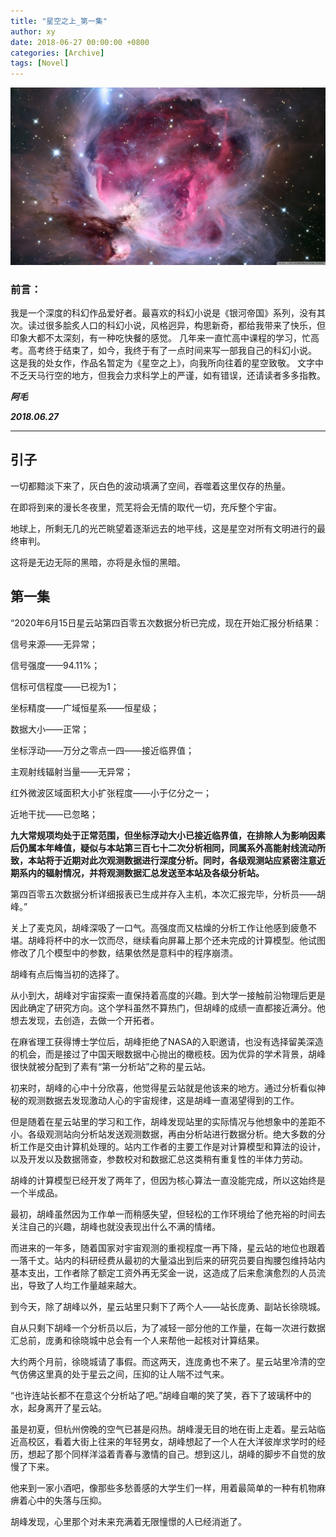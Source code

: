 ```yaml
---
title: "星空之上_第一集"
author: xy
date: 2018-06-27 00:00:00 +0800
categories: [Archive]
tags: [Novel]
---
```


![星空之上](https://raw.githubusercontent.com/XinghanYin/XinghanYin.github.io/main/images/Archive/up_stars_1-1.jpg)


### 前言：


我是一个深度的科幻作品爱好者。最喜欢的科幻小说是《银河帝国》系列，没有其次。读过很多脍炙人口的科幻小说，风格迥异，构思新奇，都给我带来了快乐，但印象大都不太深刻，有一种吃快餐的感觉。
几年来一直忙高中课程的学习，忙高考。高考终于结束了，如今，我终于有了一点时间来写一部我自己的科幻小说。
这是我的处女作，作品名暂定为《星空之上》，向我所向往着的星空致敬。
文字中不乏天马行空的地方，但我会力求科学上的严谨，如有错误，还请读者多多指教。


***阿毛***

***2018.06.27***


---

## 引子

一切都黯淡下来了，灰白色的波动填满了空间，吞噬着这里仅存的热量。

在即将到来的漫长冬夜里，荒芜将会无情的取代一切，充斥整个宇宙。

地球上，所剩无几的光芒眺望着逐渐远去的地平线，这是星空对所有文明进行的最终审判。

这将是无边无际的黑暗，亦将是永恒的黑暗。

 

## 第一集

“2020年6月15日星云站第四百零五次数据分析已完成，现在开始汇报分析结果：

信号来源——无异常；

信号强度——94.11%；

信标可信程度——已视为1；

坐标精度——广域恒星系——恒星级；

数据大小——正常；

坐标浮动——万分之零点一四——接近临界值；

主观射线辐射当量——无异常；

红外微波区域面积大小扩张程度——小于亿分之一；

近地干扰——已忽略；

**九大常规项均处于正常范围，但坐标浮动大小已接近临界值，在排除人为影响因素后仍属本年峰值，疑似与本站第三百七十二次分析相同，同属系外高能射线流动所致，本站将于近期对此次观测数据进行深度分析。同时，各级观测站应紧密注意近期系内的辐射情况，并将观测数据汇总发送至本站及各级分析站。**

第四百零五次数据分析详细报表已生成并存入主机，本次汇报完毕，分析员——胡峰。”


关上了麦克风，胡峰深吸了一口气。高强度而又枯燥的分析工作让他感到疲惫不堪。胡峰将杯中的水一饮而尽，继续看向屏幕上那个还未完成的计算模型。他试图修改了几个模型中的参数，结果依然是意料中的程序崩溃。

胡峰有点后悔当初的选择了。

从小到大，胡峰对宇宙探索一直保持着高度的兴趣。到大学一接触前沿物理后更是因此确定了研究方向。这个学科虽然不算热门，但胡峰的成绩一直都接近满分。他想去发现，去创造，去做一个开拓者。

在麻省理工获得博士学位后，胡峰拒绝了NASA的入职邀请，也没有选择留美深造的机会，而是接过了中国天眼数据中心抛出的橄榄枝。因为优异的学术背景，胡峰很快就被分配到了素有“第一分析站”之称的星云站。

初来时，胡峰的心中十分欣喜，他觉得星云站就是他该来的地方。通过分析看似神秘的观测数据去发现激动人心的宇宙规律，这是胡峰一直渴望得到的工作。

但是随着在星云站里的学习和工作，胡峰发现站里的实际情况与他想象中的差距不小。各级观测站向分析站发送观测数据，再由分析站进行数据分析。绝大多数的分析工作是交由计算机处理的。站内工作者的主要工作是对计算模型和算法的设计，以及开发以及数据筛查，参数校对和数据汇总这类稍有重复性的半体力劳动。

胡峰的计算模型已经开发了两年了，但因为核心算法一直没能完成，所以这始终是一个半成品。

最初，胡峰虽然因为工作单一而稍感失望，但轻松的工作环境给了他充裕的时间去关注自己的兴趣，胡峰也就没表现出什么不满的情绪。

而进来的一年多，随着国家对宇宙观测的重视程度一再下降，星云站的地位也跟着一落千丈。站内的科研经费从最初的大量溢出到后来的研究员要自掏腰包维持站内基本支出，工作者除了额定工资外再无奖金一说，这造成了后来愈演愈烈的人员流出，导致了人均工作量越来越大。

到今天，除了胡峰以外，星云站里只剩下了两个人——站长庞勇、副站长徐晓城。

自从只剩下胡峰一个分析员以后，为了减轻一部分他的工作量，在每一次进行数据汇总前，庞勇和徐晓城中总会有一个人来帮他一起核对计算结果。

大约两个月前，徐晓城请了事假。而这两天，连庞勇也不来了。星云站里冷清的空气仿佛这里真的处于星云之间，压抑的让人喘不过气来。

“也许连站长都不在意这个分析站了吧。”胡峰自嘲的笑了笑，吞下了玻璃杯中的水，起身离开了星云站。

虽是初夏，但杭州傍晚的空气已甚是闷热。胡峰漫无目的地在街上走着。星云站临近高校区，看着大街上往来的年轻男女，胡峰想起了一个人在大洋彼岸求学时的经历，想起了那个同样洋溢着青春与激情的自己。想到这儿，胡峰的脚步不自觉的放慢了下来。

他来到一家小酒吧，像那些多愁善感的大学生们一样，用着最简单的一种有机物麻痹着心中的失落与压抑。

胡峰发现，心里那个对未来充满着无限憧憬的人已经消逝了。